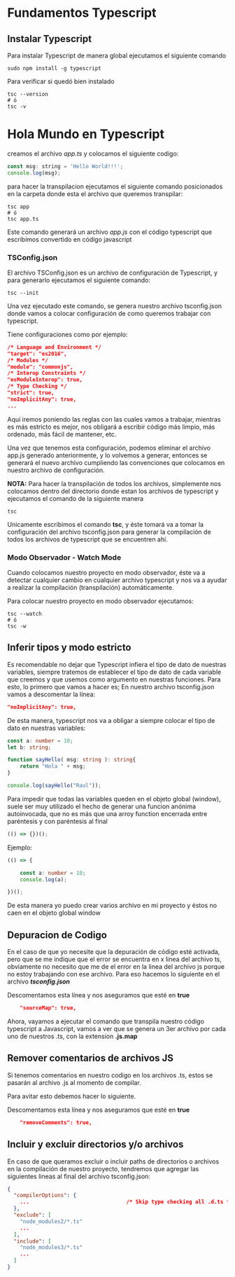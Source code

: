 # Fundamentos Typescript

## Instalar Typescript

Para instalar Typescript de manera global ejecutamos el siguiente comando

```shell
sudo npm install -g typescript
```

Para verificar si quedó bien instalado

```shell
tsc --version
# ó
tsc -v
```

# Hola Mundo en Typescript

creamos el archivo *app.ts* y colocamos el siguiente codigo:

```javascript
const msg: string = 'Hello World!!!';
console.log(msg);
```

para hacer la transpilacion ejecutamos el siguiente comando posicionados en la carpeta donde esta el archivo que queremos transpilar:

```shell
tsc app
# ó
tsc app.ts
```

Este comando generará un archivo *app.js* con el código typescript que escribimos convertido en código javascript

### TSConfig.json

El archivo TSConfig.json es un archivo de configuración de Typescript, y para generarlo ejecutamos el siguiente comando:

```shell
tsc --init
```

Una vez ejecutado este comando, se genera nuestro archivo tsconfig.json donde vamos a colocar configuración de como queremos trabajar con typescript.

Tiene configuraciones como por ejemplo:

```json
/* Language and Environment */
"target": "es2016",
/* Modules */
"module": "commonjs",
/* Interop Constraints */
"esModuleInterop": true,
/* Type Checking */
"strict": true,
"noImplicitAny": true,
...
```

Aquí iremos poniendo las reglas con las cuales vamos a trabajar, mientras es más estricto es mejor, nos obligará a escribir código más limpio, más ordenado, más fácil de 
mantener, etc.

Una vez que tenemos esta configuración, podemos eliminar el archivo app.js generado anteriormente, y lo volvemos a generar, entonces se generará el nuevo archivo
cumpliendo las convenciones que colocamos en nuestro archivo de configuración.

**NOTA:** Para hacer la transpilación de todos los archivos, simplemente nos colocamos dentro del directorio donde estan los archivos de typescript y ejecutamos el comando de la siguiente manera

```shell
tsc
```

Unicamente escribimos el comando **tsc**, y éste tomará va a tomar la configuración del archivo tsconfig.json para generar la compilación de todos los archivos de
typescript que se encuentren ahí.




### Modo Observador - Watch Mode

Cuando colocamos nuestro proyecto en modo observador, éste va a detectar cualquier cambio en cualquier archivo typescript y nos va a ayudar a realizar la 
compilación (transpilación) automáticamente.

Para colocar nuestro proyecto en modo observador ejecutamos:

```shell
tsc --watch
# ó
tsc -w
```


## Inferir tipos y modo estricto

Es recomendable no dejar que Typescript infiera el tipo de dato de nuestras variables, siempre tratemos de establecer el tipo de dato de cada variable que creemos y que usemos como 
argumento en nuestras funciones. Para esto, lo primero que vamos a hacer es; En nuestro archivo tsconfig.json vamos a descomentar la línea:

```json
"noImplicitAny": true,
```

De esta manera, typescript nos va a obligar a siempre colocar el tipo de dato en nuestras variables:

```typescript
const a: number = 10;
let b: string;

function sayHello( msg: string ): string{
    return "Hola " + msg;
}

console.log(sayHello("Raul"));
```

Para impedir que todas las variables queden en el objeto global (window), suele ser muy utilizado el hecho de generar una funcion anónima autoinvocada, que no es más que una 
arroy function encerrada entre paréntesis y con paréntesis al final

```typescript
(() => {})();
```

Ejemplo:

```typescript
(() => {

    const a: number = 10;
    console.log(a);

})();
```

De esta manera yo puedo crear varios archivo en mi proyecto y éstos no caen en el objeto global window

## Depuracion de Codigo

En el caso de que yo necesite que la depuración de código esté activada, pero que se me indique que el error se encuentra en x linea del archivo ts, 
obviamente no necesito que me de el error en la linea del archivo js porque no estoy trabajando con ese archivo. Para eso hacemos lo siguiente en el 
archivo ***tsconfig.json***

Descomentamos esta línea y nos aseguramos que esté en **true**
```json
    "sourceMap": true,
```

Ahora, vayamos a ejecutar el comando que transpila nuestro código typescript a Javascript, vamos a ver que se genera un 3er archivo por cada uno de 
nuestros .ts, con la extension **.js.map**

## Remover comentarios de archivos JS

Si tenemos comentarios en nuestro codigo en los archivos .ts, estos se pasarán al archivo .js al momento de compilar. 

Para avitar esto debemos hacer lo siguiente.


Descomentamos esta línea y nos aseguramos que esté en **true**
```json
    "removeComments": true,
```

## Incluir y excluir directorios y/o archivos

En caso de que queramos excluir o incluir paths de directorios o archivos en la compilación de nuestro proyecto, tendremos que agregar
las siguientes lineas al final del archivo tsconfig.json:

```json
{
  "compilerOptions": {
    ...                               /* Skip type checking all .d.ts files. */
  },
  "exclude": [
    "node_modules2/*.ts"
    ...
  ],
  "include": [
    "node_modules3/*.ts"
    ...
  ]
}
```